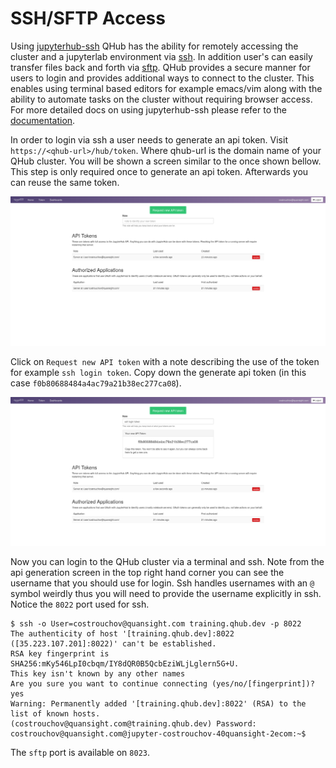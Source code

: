 # SSH/SFTP Access

Using [jupyterhub-ssh](https://github.com/yuvipanda/jupyterhub-ssh)
QHub has the ability for remotely accessing the cluster and a
jupyterlab environment via
[ssh](https://en.wikipedia.org/wiki/Secure_Shell). In addition user's
can easily transfer files back and forth via
[sftp](https://en.wikipedia.org/wiki/SSH_File_Transfer_Protocol). QHub
provides a secure manner for users to login and provides additional
ways to connect to the cluster. This enables using terminal based
editors for example emacs/vim along with the ability to automate tasks on the
cluster without requiring browser access. For more detailed docs on
using jupyterhub-ssh please refer to the
[documentation](https://jupyterhub-ssh.readthedocs.io/en/latest/index.html).

In order to login via ssh a user needs to generate an api token. Visit
`https://<qhub-url>/hub/token`. Where qhub-url is the domain name of
your QHub cluster. You will be shown a screen similar to the once
shown bellow. This step is only required once to generate an api
token. Afterwards you can reuse the same token.

![qhub api token](../images/qhub_api_token.png)

Click on `Request new API token` with a note describing the use of the
token for example `ssh login token`. Copy down the generate api token (in
this case ` f0b80688484a4ac79a21b38ec277ca08 `).

![qhub api token generated](../images/qhub_api_token_generated.png)

Now you can login to the QHub cluster via a terminal and ssh. Note
from the api generation screen in the top right hand corner you can
see the username that you should use for login. Ssh handles usernames
with an `@` symbol weirdly thus you will need to provide the username
explicitly in ssh. Notice the `8022` port used for ssh.

```
$ ssh -o User=costrouchov@quansight.com training.qhub.dev -p 8022
The authenticity of host '[training.qhub.dev]:8022 ([35.223.107.201]:8022)' can't be established.
RSA key fingerprint is SHA256:mKy546LpI0cbqm/IY8dQR0B5QcbEziWLjLglern5G+U.
This key isn't known by any other names
Are you sure you want to continue connecting (yes/no/[fingerprint])? yes
Warning: Permanently added '[training.qhub.dev]:8022' (RSA) to the list of known hosts.
(costrouchov@quansight.com@training.qhub.dev) Password:
costrouchov@quansight.com@jupyter-costrouchov-40quansight-2ecom:~$
```

The `sftp` port is available on `8023`.
